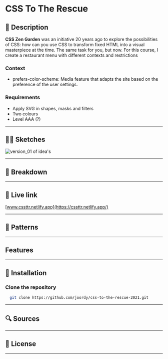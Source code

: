 # CSS To The Rescue

## 🔦 Description

**CSS Zen Garden** was an initiative 20 years ago to explore the possibilities of CSS: how can you use CSS to transform fixed HTML into a visual masterpiece at the time. The same task for you, but now. For this course, I create a restaurant menu with different contexts and restrictions

### Context

- prefers-color-scheme: Media feature that adapts the site based on the preference of the user settings.

### Requirements

- Apply SVG in shapes, masks and filters
- Two colours
- Level AAA (?)

---

## ✍🏼 Sketches

![version_01 of idea's](https://user-images.githubusercontent.com/48051912/107026502-1556a300-67ab-11eb-8177-57ecc3afa11b.png)

---

## 📝 Breakdown

---

## 🚀 Live link

[www.cssttr.netlify.app](https://cssttr.netlify.app/)

---

## 📄 Patterns

---

## Features

---

## 🔑 Installation

### Clone the repository

```bash
  git clone https://github.com/joordy/css-to-the-rescue-2021.git
```

---

## 🔍 Sources

<!-- - Source (n.d.) Writer, Source. Retrieved February 01, 2020, from weblink -->

---

## 💽 License

---
